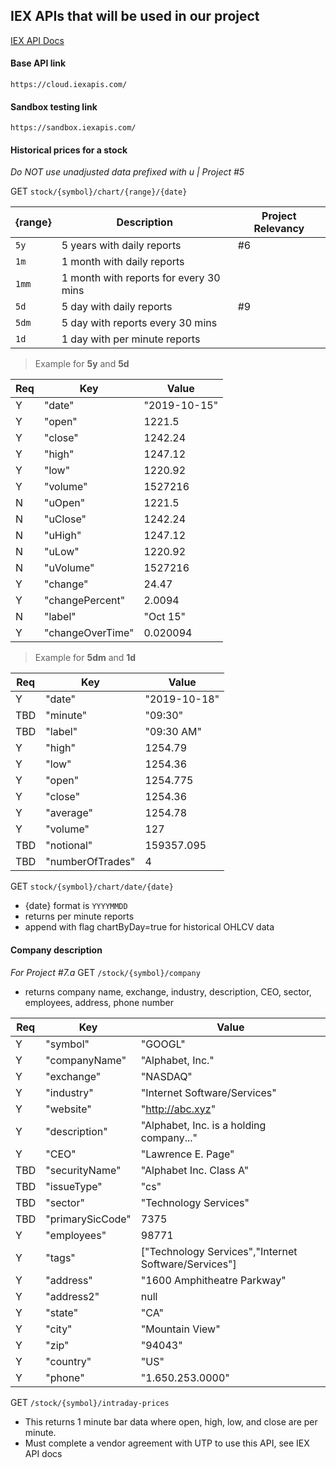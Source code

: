 ## IEX APIs that will be used in our project
[IEX API Docs](https://iexcloud.io/docs/api/)
#### Base API link
`https://cloud.iexapis.com/`
#### Sandbox testing link
`https://sandbox.iexapis.com/`

#### Historical prices for a stock
*Do NOT use unadjusted data prefixed with u | Project #5*

 GET `stock/{symbol}/chart/{range}/{date}`
   
  |{range}|Description                           |Project Relevancy|
  |-------|--------------------------------------|-----------------|
  |`5y`   |5 years with daily reports            | #6|
  |`1m`   |1 month with daily reports            |   |
  |`1mm`  |1 month with reports for every 30 mins|   |
  |`5d`   |5 day with daily reports              |#9 |
  |`5dm`  |5 day with reports every 30 mins      |   |
  |`1d`   |1 day with per minute reports         |   |
>Example for **5y** and **5d**

|Req|Key|Value|
|-|------|------------|
|Y|"date"|"2019-10-15"|
|Y|"open"|1221.5|
|Y|"close"|1242.24|
|Y|"high"|1247.12|
|Y|"low"|1220.92|
|Y|"volume"|1527216|
|N|"uOpen"|1221.5|
|N|"uClose"|1242.24|
|N|"uHigh"|1247.12|
|N|"uLow"|1220.92|
|N|"uVolume"|1527216|
|Y|"change"|24.47|
|Y|"changePercent"|2.0094|
|N|"label"|"Oct 15"|
|Y|"changeOverTime"|0.020094|


>Example for **5dm** and **1d**

|Req|Key|Value|
|---|--------|-----------|
|Y|"date"|"2019-10-18"|
|TBD|"minute"| "09:30"|
|TBD|"label"| "09:30 AM"|
|Y|"high"| 1254.79|
|Y|"low"| 1254.36|
|Y|"open"| 1254.775|
|Y|"close"| 1254.36|
|Y|"average"| 1254.78|
|Y|"volume"| 127|
|TBD|"notional"| 159357.095|
|TBD|"numberOfTrades"| 4|

  GET `stock/{symbol}/chart/date/{date}`
  
  - {date} format is `YYYYMMDD`
  - returns per minute reports
  - append with flag chartByDay=true for historical OHLCV data
  
  #### Company description
  *For Project #7.a*
  GET `/stock/{symbol}/company`
  - returns company name, exchange, industry, description, CEO, sector, employees, address, phone number

|Req|Key|Value|
|---|-----------|-----------------------------------------|
|Y|"symbol"|"GOOGL"|
|Y|"companyName"|"Alphabet, Inc."|
|Y|"exchange"|"NASDAQ"|
|Y|"industry"|"Internet Software/Services"|
|Y|"website"|"http://abc.xyz"|
|Y|"description"|"Alphabet, Inc. is a holding company..."|
|Y|"CEO"|"Lawrence E. Page"|
|TBD|"securityName"|"Alphabet Inc. Class A"|
|TBD|"issueType"|"cs"|
|TBD|"sector"|"Technology Services"|
|TBD|"primarySicCode"|7375|
|Y|"employees"|98771|
|Y|"tags"|["Technology Services","Internet Software/Services"]|
|Y|"address"|"1600 Amphitheatre Parkway"|
|Y|"address2"|null|
|Y|"state"|"CA"|
|Y|"city"|"Mountain View"|
|Y|"zip"|"94043"|
|Y|"country"|"US"|
|Y|"phone"|"1.650.253.0000"|

GET `/stock/{symbol}/intraday-prices`
  - This returns 1 minute bar data where open, high, low, and close are per minute.
  - Must complete a vendor agreement with UTP to use this API, see IEX API docs

